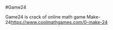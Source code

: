 #Game24

Game24 is crack of online math game Make-24<Link>https://www.coolmathgames.com/0-make-24</Link>

